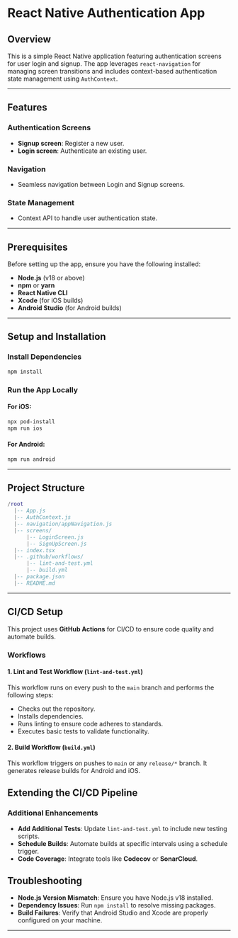 # React Native Authentication App

## Overview

This is a simple React Native application featuring authentication screens for user login and signup. The app leverages `react-navigation` for managing screen transitions and includes context-based authentication state management using `AuthContext`.

---

## Features

### Authentication Screens
- **Signup screen**: Register a new user.
- **Login screen**: Authenticate an existing user.

### Navigation
- Seamless navigation between Login and Signup screens.

### State Management
- Context API to handle user authentication state.

---

## Prerequisites

Before setting up the app, ensure you have the following installed:
- **Node.js** (v18 or above)
- **npm** or **yarn**
- **React Native CLI**
- **Xcode** (for iOS builds)
- **Android Studio** (for Android builds)

---

## Setup and Installation

### Install Dependencies

```bash
npm install
```

### Run the App Locally

#### For iOS:

```bash
npx pod-install
npm run ios
```

#### For Android:

```bash
npm run android
```

* * *

Project Structure
-----------------

```lua
/root
  |-- App.js
  |-- AuthContext.js
  |-- navigation/appNavigation.js
  |-- screens/
      |-- LoginScreen.js
      |-- SignUpScreen.js
  |-- index.tsx
  |-- .github/workflows/
      |-- lint-and-test.yml
      |-- build.yml
  |-- package.json
  |-- README.md
```

* * *

CI/CD Setup
-----------

This project uses **GitHub Actions** for CI/CD to ensure code quality and automate builds.

### Workflows

#### 1. Lint and Test Workflow (`lint-and-test.yml`)

This workflow runs on every push to the `main` branch and performs the following steps:

* Checks out the repository.
* Installs dependencies.
* Runs linting to ensure code adheres to standards.
* Executes basic tests to validate functionality.
  
#### 2. Build Workflow (`build.yml`)

This workflow triggers on pushes to `main` or any `release/*` branch. It generates release builds for Android and iOS.


Extending the CI/CD Pipeline
----------------------------

### Additional Enhancements

* **Add Additional Tests**: Update `lint-and-test.yml` to include new testing scripts.
* **Schedule Builds**: Automate builds at specific intervals using a schedule trigger.
* **Code Coverage**: Integrate tools like **Codecov** or **SonarCloud**.



Troubleshooting
---------------

* **Node.js Version Mismatch**: Ensure you have Node.js v18 installed.
* **Dependency Issues**: Run `npm install` to resolve missing packages.
* **Build Failures**: Verify that Android Studio and Xcode are properly configured on your machine.

* * *


